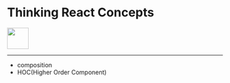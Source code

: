 # Thinking React Concepts
<img src="https://upload.wikimedia.org/wikipedia/commons/a/a7/React-icon.svg" width="50" height="50"/>

---
- composition
- HOC(Higher Order Component)




